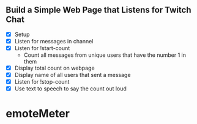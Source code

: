 ## Build a Simple Web Page that Listens for Twitch Chat

* [x] Setup
* [x] Listen for messages in channel
* [x] Listen for !start-count
  * Count all messages from unique users that have the number 1 in them
* [x] Display total count on webpage
* [x] Display name of all users that sent a message
* [x] Listen for !stop-count
* [x] Use text to speech to say the count out loud
# emoteMeter
